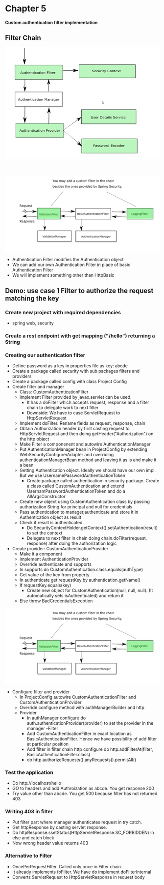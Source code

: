 # Chapter 5

#### Custom authentication filter implementation

## Filter Chain

![architecture1](src/main/resources/architecture1.png)
</br></br></br></br>
![architecture2](src/main/resources/architecture2.png)

- Authentication Filter modifies the Authentication object
- We can add our own Authentication Filter in place of basic Authentication Filter
- We will implement something other than HttpBasic

## Demo: use case 1 Filter to authorize the request matching the key

### Create new project with required dependencies
- spring web, security

### Create a rest endpoint with get mapping ("/hello") returning a String

### Creating our authentication filter
- Define password as a key in properties file as key: abcde
- Create a package called security with sub packages filters and providers
- Create a package called config with class Project Config
- Create filter and manager
    - Class: CustomAuthenticationFilter
    - implement Filter provided by javax.servlet can be used. 
        - It has a doFilter which accepts request, response and a filter chain to delegate work to next filter
        - Downside: We have to case ServletRequest to HttpServletRequest 
    - Implement doFilter. Rename fields as request, response, chain
    - Obtain Authorization header by first casting request to HttpServletRequest and then doing getHeader("Authorization") on the http object
    - Make Filter a componenent and autowire AuthenticationManager
    - Put AuthenticationManager bean in ProjectConfig by extending WebSecurityConfigurerAdapter and overriding authenticationManagerBean method and leaving it as is and make it a bean
    - Getting Authentication object. Ideally we should have our own impl. But we use UsernamePasswordAuthenticationToken
        - Create package called authentication in security package. Create a class called CustomAuthentication and extend UsernamPasswordAuthenticationToken and do a AllArgsConstructor
    - Create new object using CustomAuthentication class by passing authorization String for principal and null for credentials
    - Pass authentication to manager,authenticate and store it in Authentication object as result
    - Check if result is authenticated. 
        - Do SecurityContextHolder.getContext().setAuthentication(result) to set the context
        - Delegate to next filter in chain doing chain.doFilter(request, response) after doing the authorization logic
- Create provider: CustomAuthenticationProvider
    - Make it a component
    - implement AuthenticationProvider
    - Override authenticate and supports
    - In supports do CustomAuthentication.class.equals(authType)
    - Get value of the key from property
    - In authenticate get requestKey by authentication.getName()
    - If requestKey.equals(key)
        - Create new object for CustomAuthentication(null, null, null). (It automatically sets isAuthenticated) and return it
    - Else throw BadCredentialsException

![architecture2](src/main/resources/architecture2.png)

- Configure filter and provider
    - In ProjectConfig autowire CustomAuthenticationFilter and CustomAuthenticationProvider
    - Override configure method with authManagerBuilder and http
    - Provider
        - In authManager configure do auth.authenticationProvider(provider) to set the provider in the manager
    -Filter
        - Add CustomAuthenticationFilter in exact location as BasicAuthenticationFilter. Hence we have possibility of add filter at particular position
        - Add filter in filter chain http configure do http.addFilterAt(filter, BasicAuthenticationFilter.class)
        - do http.authorizeRequests().anyRequests().permitAll()
    
### Test the application
- Do http://localhost/hello
- GO to headers and add Authroization as abcde. You get response 200
- Try value other than abcde. You get 500 because filter has not returned 403

### Writing 403 in filter
- Put filter part where manager authenticates request in try catch.
- Get httpResponse by casting servlet response.
- Do httpResponse.ssetStatus(HttpServletResponse.SC_FORBIDDEN) in else and catch block
- Now wrong header value returns 403

### Alternative to Filter
- OncePerRequestFilter. Called only once in Filter chain. 
- It already implements foFilter. We have do implement doFilterInternal
- Converts ServletRequest to HttpServletResponse in request body